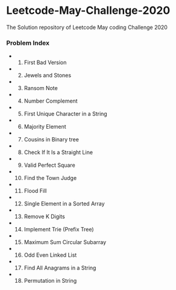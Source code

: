 # Leetcode-May-Challenge-2020
The Solution repository of Leetcode May coding Challenge 2020  

### Problem Index  
* 1)  First Bad Version  
* 2)  Jewels and Stones  
* 3)  Ransom Note  
* 4)  Number Complement  
* 5)  First Unique Character in a String  
* 6)  Majority Element  
* 7)  Cousins in Binary tree  
* 8)  Check If It Is a Straight Line   
* 9)  Valid Perfect Square  
* 10) Find the Town Judge  
* 11) Flood Fill  
* 12) Single Element in a Sorted Array  
* 13) Remove K Digits  
* 14) Implement Trie (Prefix Tree)  
* 15) Maximum Sum Circular Subarray  
* 16) Odd Even Linked List  
* 17) Find All Anagrams in a String  
* 18) Permutation in String  
